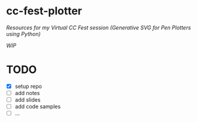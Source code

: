 # cc-fest-plotter

*Resources for my Virtual CC Fest session (Generative SVG for Pen Plotters using Python)*

*WIP*

# TODO

- [x] setup repo
- [ ] add notes
- [ ] add slides
- [ ] add code samples
- [ ] ... 
